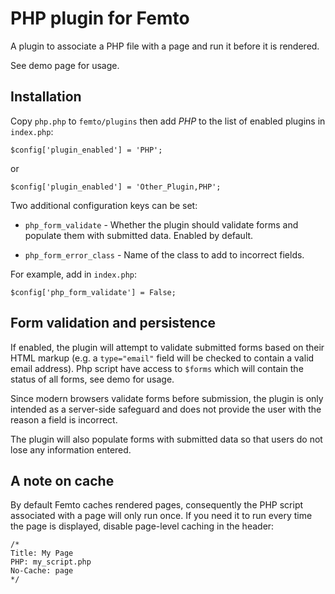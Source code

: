 PHP plugin for Femto
====================

A plugin to associate a PHP file with a page and run it before it is rendered.

See demo page for usage.

Installation
------------
Copy `php.php` to `femto/plugins` then add _PHP_ to the list of enabled plugins
in `index.php`:

    $config['plugin_enabled'] = 'PHP';

or

    $config['plugin_enabled'] = 'Other_Plugin,PHP';

Two additional configuration keys can be set:

* `php_form_validate` - Whether the plugin should validate forms and populate
them with submitted data. Enabled by default.

* `php_form_error_class` - Name of the class to add to incorrect fields.

For example, add in `index.php`:

    $config['php_form_validate'] = False;

Form validation and persistence
-------------------------------
If enabled, the plugin will attempt to validate submitted forms based on their
HTML markup (e.g. a `type="email"` field will be checked to contain a valid
email address). Php script have access to `$forms` which will contain the status
of all forms, see demo for usage.

Since modern browsers validate forms before submission, the plugin is only 
intended as a server-side safeguard and does not provide the user with the
reason a field is incorrect.

The plugin will also populate forms with submitted data so that users do not
lose any information entered.

A note on cache
---------------
By default Femto caches rendered pages, consequently the PHP script associated
with a page will only run once. If you need it to run every time the page is
displayed, disable page-level caching in the header:

    /*
    Title: My Page
    PHP: my_script.php
    No-Cache: page
    */

